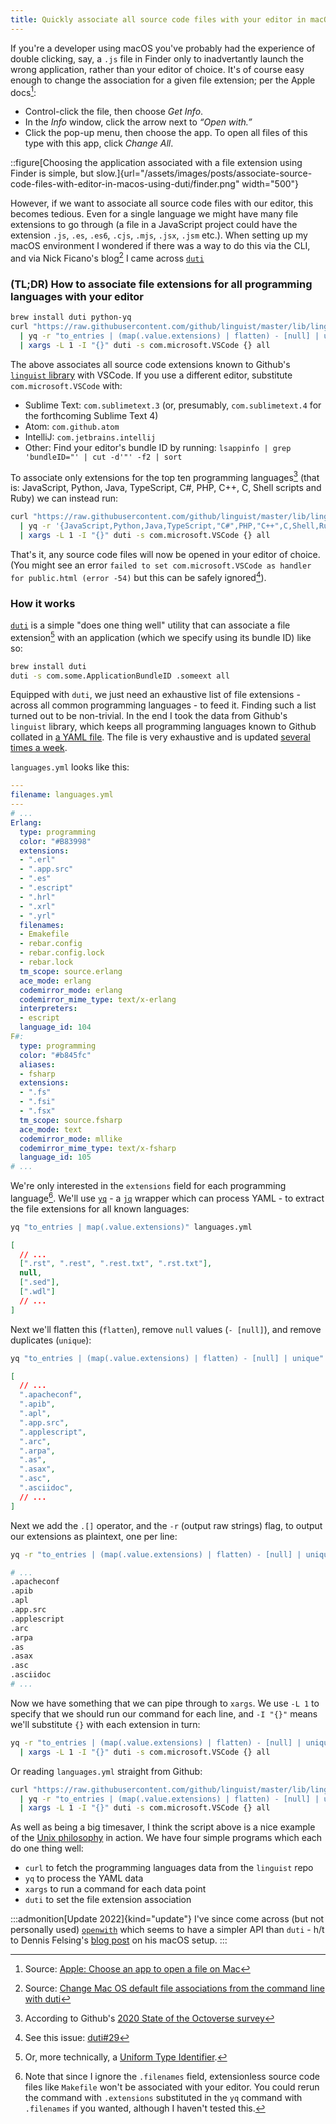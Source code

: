 ```yaml
---
title: Quickly associate all source code files with your editor in macOS using <code>duti</code>
---
```


If you're a developer using macOS you've probably had the experience of double clicking, say, a `.js` file in Finder only to inadvertantly launch the wrong application, rather than your editor of choice. <!-- excerpt --> It's of course easy enough to change the association for a given file extension; per the Apple docs[^apple]:

- Control-click the file, then choose _Get Info_.
- In the _Info_ window, click the arrow next to _“Open with.”_
- Click the pop-up menu, then choose the app. To open all files of this type with this app, click _Change All_.

::figure[Choosing the application associated with a file extension using Finder is simple, but slow.]{url="/assets/images/posts/associate-source-code-files-with-editor-in-macos-using-duti/finder.png" width="500"}

However, if we want to associate all source code files with our editor, this becomes tedious. Even for a single language we might have many file extensions to go through (a file in a JavaScript project could have the extension `.js`, `.es`, `.es6`, `.cjs`, `.mjs`, `.jsx`, `.jsm` etc.). When setting up my macOS environment I wondered if there was a way to do this via the CLI, and via Nick Ficano's blog[^nick] I came across [`duti`](https://github.com/moretension/duti/)

### (TL;DR) How to associate file extensions for all programming languages with your editor

```bash
brew install duti python-yq
curl "https://raw.githubusercontent.com/github/linguist/master/lib/linguist/languages.yml" \
  | yq -r "to_entries | (map(.value.extensions) | flatten) - [null] | unique | .[]" \
  | xargs -L 1 -I "{}" duti -s com.microsoft.VSCode {} all
```

The above associates all source code extensions known to Github's [`linguist` library](https://github.com/github/linguist) with VSCode. If you use a different editor, substitute `com.microsoft.VSCode` with:

- Sublime Text: `com.sublimetext.3` (or, presumably, `com.sublimetext.4` for the forthcoming Sublime Text 4)
- Atom: `com.github.atom`
- IntelliJ: `com.jetbrains.intellij`
- Other: Find your editor's bundle ID by running: `lsappinfo | grep 'bundleID="' | cut -d'"' -f2 | sort`

To associate only extensions for the top ten programming languages[^survey] (that is: JavaScript, Python, Java, TypeScript, C#, PHP, C++, C, Shell scripts and Ruby) we can instead run:

```bash
curl "https://raw.githubusercontent.com/github/linguist/master/lib/linguist/languages.yml" \
  | yq -r '{JavaScript,Python,Java,TypeScript,"C#",PHP,"C++",C,Shell,Ruby} | to_entries | (map(.value.extensions) | flatten) - [null] | unique | .[]' \
  | xargs -L 1 -I "{}" duti -s com.microsoft.VSCode {} all
```

That's it, any source code files will now be opened in your editor of choice. (You might see an error `failed to set com.microsoft.VSCode as handler for public.html (error -54)` but this can be safely ignored[^publichtml]).

### How it works

[`duti`](https://github.com/moretension/duti) is a simple "does one thing well" utility that can associate a file extension[^uti] with an application (which we specify using its bundle ID) like so:

```bash
brew install duti
duti -s com.some.ApplicationBundleID .someext all
```

Equipped with `duti`, we just need an exhaustive list of file extensions - across all common programming languages - to feed it. Finding such a list turned out to be non-trivial. In the end I took the data from Github's `linguist` library, which keeps all programming languages known to Github collated in [a YAML file](https://github.com/github/linguist/blob/master/lib/linguist/languages.yml). The file is very exhaustive and is updated [several times a week](https://github.com/github/linguist/commits/master/lib/linguist/languages.yml).

`languages.yml` looks like this:

<!-- prettier-ignore -->
```yaml
---
filename: languages.yml
---
# ...
Erlang:
  type: programming
  color: "#B83998"
  extensions:
  - ".erl"
  - ".app.src"
  - ".es"
  - ".escript"
  - ".hrl"
  - ".xrl"
  - ".yrl"
  filenames:
  - Emakefile
  - rebar.config
  - rebar.config.lock
  - rebar.lock
  tm_scope: source.erlang
  ace_mode: erlang
  codemirror_mode: erlang
  codemirror_mime_type: text/x-erlang
  interpreters:
  - escript
  language_id: 104
F#:
  type: programming
  color: "#b845fc"
  aliases:
  - fsharp
  extensions:
  - ".fs"
  - ".fsi"
  - ".fsx"
  tm_scope: source.fsharp
  ace_mode: text
  codemirror_mode: mllike
  codemirror_mime_type: text/x-fsharp
  language_id: 105
# ...
```

We're only interested in the `extensions` field for each programming language[^filenames]. We'll use [`yq`](https://kislyuk.github.io/yq/) - a [`jq`](https://stedolan.github.io/jq/) wrapper which can process YAML - to extract the file extensions for all known languages:

```bash
yq "to_entries | map(.value.extensions)" languages.yml
```

```json
[
  // ...
  [".rst", ".rest", ".rest.txt", ".rst.txt"],
  null,
  [".sed"],
  [".wdl"]
  // ...
]
```

Next we'll flatten this (`flatten`), remove `null` values (`- [null]`), and remove duplicates (`unique`):

```bash
yq "to_entries | (map(.value.extensions) | flatten) - [null] | unique" languages.yml
```

<!-- prettier-ignore -->
```json
[
  // ...
  ".apacheconf",
  ".apib",
  ".apl",
  ".app.src",
  ".applescript",
  ".arc",
  ".arpa",
  ".as",
  ".asax",
  ".asc",
  ".asciidoc",
  // ...
]
```

Next we add the `.[]` operator, and the `-r` (output raw strings) flag, to output our extensions as plaintext, one per line:

```bash
yq -r "to_entries | (map(.value.extensions) | flatten) - [null] | unique | .[]" languages.yml
```

```bash
# ...
.apacheconf
.apib
.apl
.app.src
.applescript
.arc
.arpa
.as
.asax
.asc
.asciidoc
# ...
```

Now we have something that we can pipe through to `xargs`. We use `-L 1` to specify that we should run our command for each line, and `-I "{}"` means we'll substitute `{}` with each extension in turn:

```bash
yq -r "to_entries | (map(.value.extensions) | flatten) - [null] | unique | .[]" languages.yml \
  | xargs -L 1 -I "{}" duti -s com.microsoft.VSCode {} all
```

Or reading `languages.yml` straight from Github:

```bash
curl "https://raw.githubusercontent.com/github/linguist/master/lib/linguist/languages.yml" \
  | yq -r "to_entries | (map(.value.extensions) | flatten) - [null] | unique | .[]" languages.yml \
  | xargs -L 1 -I "{}" duti -s com.microsoft.VSCode {} all
```

As well as being a big timesaver, I think the script above is a nice example of the [Unix philosophy](https://en.wikipedia.org/wiki/Unix_philosophy) in action. We have four simple programs which each do one thing well:

- `curl` to fetch the programming languages data from the `linguist` repo
- `yq` to process the YAML data
- `xargs` to run a command for each data point
- `duti` to set the file extension association

:::admonition[Update 2022]{kind="update"}
I've since come across (but not personally used) [`openwith`](https://github.com/jdek/openwith) which seems to have a simpler API than `duti` - h/t to Dennis Felsing's [blog post](https://hookrace.net/blog/macos-setup/) on his macOS setup.
:::

[^apple]: Source: [Apple: Choose an app to open a file on Mac](https://support.apple.com/guide/mac-help/choose-an-app-to-open-a-file-on-mac-mh35597/mac#mchlp0fea282)
[^nick]: Source: [Change Mac OS default file associations from the command line with duti](https://nickficano.com/blog/change-macos-default-file-associations-command-line-duti)
[^uti]: Or, more technically, a [Uniform Type Identifier](https://developer.apple.com/library/archive/documentation/FileManagement/Conceptual/understanding_utis/understand_utis_intro/understand_utis_intro.html).
[^survey]: According to Github's [2020 State of the Octoverse survey](https://octoverse.github.com/#overview)
[^publichtml]: See this issue: [duti#29](https://github.com/moretension/duti/issues/29)
[^filenames]: Note that since I ignore the `.filenames` field, extensionless source code files like `Makefile` won't be associated with your editor. You could rerun the command with `.extensions` substituted in the `yq` command with `.filenames` if you wanted, although I haven't tested this.

